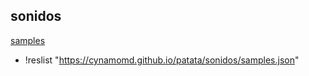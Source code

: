 ## sonidos
[samples](samples.json)
+ !reslist "https://cynamomd.github.io/patata/sonidos/samples.json"
